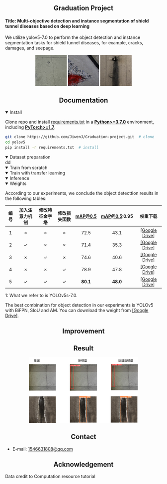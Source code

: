 ## <div align="center"> Graduation Project</div>
 
#### Title: Multi-objective detection and instance segmentation of shield tunnel diseases based on deep learning
We utilize yolov5-7.0 to perform the object detection and instance segmentation tasks for shield tunnel diseases, for example, cracks, damages, and seepage.

<div align="center">
  <img width="20%" src="https://raw.githubusercontent.com/JiwenJ/Graduation-project/main/doc/images/crack.png">
  <img width="20%" src="https://raw.githubusercontent.com/JiwenJ/Graduation-project/main/doc/images/damage.png">
  <img width="20%" src="https://raw.githubusercontent.com/JiwenJ/Graduation-project/main/doc/images/seepage.png">
</div>





## <div align="center">Documentation</div>

<details open>
<summary>Install</summary>

Clone repo and install [requirements.txt](https://github.com/ultralytics/yolov5/blob/master/requirements.txt) in a
[**Python>=3.7.0**](https://www.python.org/) environment, including
[**PyTorch>=1.7**](https://pytorch.org/get-started/locally/).

```bash
git clone https://github.com/JiwenJ/Graduation-project.git  # clone
cd yolov5
pip install -r requirements.txt  # install
```

</details>

<details open>
<summary>Dataset preparation</summary>
dd

</details>


<details open>
<summary>Train from scratch</summary>


</details>

<details open>
<summary>Train with transfer learning</summary>


</details>


<details open>
<summary>Inference</summary>


</details>


<details open>
<summary>Weights</summary>


According to our experiments, we conclude the object detecttion results in the following tables:
<div class="center" align="center">
  
|编号|加入注意力机制|修改特征金字塔|修改损失函数|mAP@0.5|mAP@0.5:0.95|权重下载|
|:---:|:---:|:---:|:---:|:---:|:---:|:---:|
|1|&cross;|&cross;|&cross;|72.5|43.1|[[Google Drive]](https://drive.google.com/drive/folders/19fuBpVvFBI8lmgbjvfALcimQ1omT0YXi?usp=drive_link)|
|2|&check;|&cross;|&cross;|71.4|35.3|[[Google Drive]](https://drive.google.com/drive/folders/19fuBpVvFBI8lmgbjvfALcimQ1omT0YXi?usp=drive_link)|
|3|&cross;|&check;|&cross;|74.6|40.6|[[Google Drive]](https://drive.google.com/drive/folders/19fuBpVvFBI8lmgbjvfALcimQ1omT0YXi?usp=drive_link)|
|4|&cross;|&cross;|&check;|78.9|47.8|[[Google Drive]](https://drive.google.com/drive/folders/19fuBpVvFBI8lmgbjvfALcimQ1omT0YXi?usp=drive_link)|
|5|&check;|&check;|&check;|**80.1**|**48.0**|[[Google Drive]](https://drive.google.com/drive/folders/19fuBpVvFBI8lmgbjvfALcimQ1omT0YXi?usp=drive_link)|

</div>

1: What we refer to is YOLOv5s-7.0.

The best combination for object detection in our experiments is YOLOv5 with BiFPN, SIoU and AM. You can download the weight from [[Google Drive]](https://drive.google.com/drive/folders/19fuBpVvFBI8lmgbjvfALcimQ1omT0YXi?usp=drive_link).

</details>





## <div align="center">Improvement</div>

## <div align="center">Result</div>
<div align="center">
  <img width="70%" src="https://raw.githubusercontent.com/JiwenJ/Graduation-project/main/doc/images/result.png">
</div>

## <div align="center">Contact</div>
- E-mail: 1546631808@qq.com


## <div align="center">Acknowledgement</div>
Data credit to
Computation resource
tutorial

